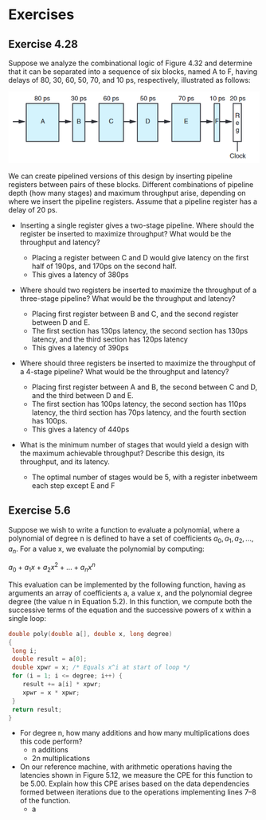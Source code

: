 # Exercises

## Exercise 4.28

Suppose we analyze the combinational logic of Figure 4.32 and determine that it can be separated into a sequence of six blocks, named A to F, having delays of 80, 30, 60, 50, 70, and 10 ps, respectively, illustrated as follows:

<img src="./pics/exercise4-28.png">

We can create pipelined versions of this design by inserting pipeline registers between pairs of these blocks. Different combinations of pipeline depth (how many stages) and maximum throughput arise, depending on where we insert the pipeline registers. Assume that a pipeline register has a delay of 20 ps.

- Inserting a single register gives a two-stage pipeline. Where should the register be inserted to maximize throughput? What would be the throughput and latency?
  - Placing a register between C and D would give latency on the first half of 190ps, and 170ps on the second half.
  - This gives a latency of 380ps

- Where should two registers be inserted to maximize the throughput of a three-stage pipeline? What would be the throughput and latency?
  - Placing first register between B and C, and the second register between D and E. 
  - The first section has 130ps latency, the second section has 130ps latency, and the third section has 120ps latency
  - This gives a latency of 390ps

- Where should three registers be inserted to maximize the throughput of a 4-stage pipeline? What would be the throughput and latency?
  - Placing first register between A and B, the second between C and D, and the third between D and E.
  - The first section has 100ps latency, the second section has 110ps latency, the third section has 70ps latency, and the fourth section has 100ps.
  - This gives a latency of 440ps


- What is the minimum number of stages that would yield a design with the maximum achievable throughput? Describe this design, its throughput, and its latency.
  - The optimal number of stages would be 5, with a register inbetweem each step except E and F

## Exercise 5.6

Suppose we wish to write a function to evaluate a polynomial, where a polynomial of degree n is defined to have a set of coefficients $a_0, a_1, a_2, . . . , a_n$. For a value x, we evaluate the polynomial by computing:

$a_0 + a_1x + a_2x^2 + . . . + a_n x^n$

This evaluation can be implemented by the following function, having as arguments an array of coefficients a, a value x, and the polynomial degree degree (the value n in Equation 5.2). In this function, we compute both the successive terms of the equation and the successive powers of x within a single loop:

``` C
double poly(double a[], double x, long degree)
{
 long i;
 double result = a[0];
 double xpwr = x; /* Equals x^i at start of loop */
 for (i = 1; i <= degree; i++) {
    result += a[i] * xpwr;
    xpwr = x * xpwr;
 }
 return result;
}
```

- For degree n, how many additions and how many multiplications does this code perform?
  - n additions
  - 2n multiplications
- On our reference machine, with arithmetic operations having the latencies shown in Figure 5.12, we measure the CPE for this function to be 5.00. Explain how this CPE arises based on the data dependencies formed between iterations due to the operations implementing lines 7–8 of the function.
  - a
